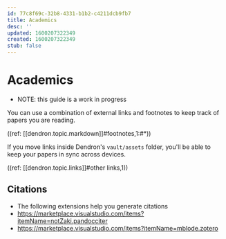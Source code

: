 ```yaml
---
id: 77c8f69c-32b8-4331-b1b2-c4211dcb9fb7
title: Academics
desc: ''
updated: 1600207322349
created: 1600207322349
stub: false
---
```


# Academics

- NOTE: this guide is a work in progress

You can use a combination of external links and footnotes to keep track of papers you are reading. 

((ref: [[dendron.topic.markdown]]#footnotes,1:#*))

If you move links inside Dendron's `vault/assets` folder, you'll be able to keep your papers in sync across devices. 

((ref: [[dendron.topic.links]]#other links,1))


## Citations
- The following extensions help you generate citations
- https://marketplace.visualstudio.com/items?itemName=notZaki.pandocciter
- https://marketplace.visualstudio.com/items?itemName=mblode.zotero